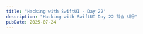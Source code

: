 ```yaml
---
title: "Hacking with SwiftUI - Day 22"
description: "Hacking with SwiftUI Day 22 학습 내용"
pubDate: 2025-07-24
---
```

